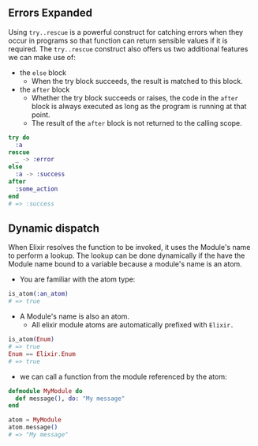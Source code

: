 ## Errors Expanded

Using `try..rescue` is a powerful construct for catching errors when they occur in programs so that function can return sensible values if it is required. The `try..rescue` construct also offers us two additional features we can make use of:

- the `else` block
  - When the try block succeeds, the result is matched to this block.
- the `after` block
  - Whether the try block succeeds or raises, the code in the `after` block is always executed as long as the program is running at that point.
  - The result of the `after` block is not returned to the calling scope.

```elixir
try do
  :a
rescue
  _ -> :error
else
  :a -> :success
after
  :some_action
end
# => :success
```

## Dynamic dispatch

When Elixir resolves the function to be invoked, it uses the Module's name to perform a lookup. The lookup can be done dynamically if the have the Module name bound to a variable because a module's name is an atom.

- You are familiar with the atom type:

```elixir
is_atom(:an_atom)
# => true
```

- A Module's name is also an atom.
  - All elixir module atoms are automatically prefixed with `Elixir.`

```elixir
is_atom(Enum)
# => true
Enum == Elixir.Enum
# => true
```

- we can call a function from the module referenced by the atom:

```elixir
defmodule MyModule do
  def message(), do: "My message"
end

atom = MyModule
atom.message()
# => "My message"
```
